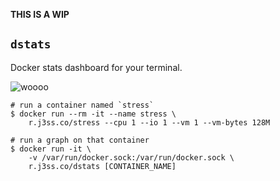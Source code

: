 **THIS IS A WIP**

## `dstats`
Docker stats dashboard for your terminal.

![woooo](ss.png)

```console
# run a container named `stress`
$ docker run --rm -it --name stress \
    r.j3ss.co/stress --cpu 1 --io 1 --vm 1 --vm-bytes 128M

# run a graph on that container
$ docker run -it \
    -v /var/run/docker.sock:/var/run/docker.sock \
    r.j3ss.co/dstats [CONTAINER_NAME]
```
